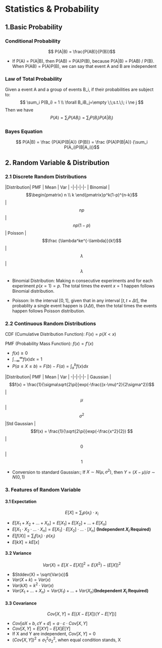 <script type="text/javascript" src="https://cdn.mathjax.org/mathjax/latest/MathJax.js?config=TeX-AMS_HTML"></script>

# Statistics & Probability
## 1.Basic Probability

### Conditional Probability
$$ P(A|B) = \frac{P(AB)}{P(B)}$$

- If P(A) = P(A|B), then P(AB) = P(A)P(B), because P(A|B) = P(AB) / P(B). When P(AB) = P(A)P(B), we can say that event A and B are independent

### Law of Total Probability
Given a event A and a group of events B_i, if their probabilities are subject to:
$$	\sum_i P(B_i) = 1 \\ \forall B_iB_j=\empty \;\;s.t.\;\; i \ne j $$ 
Then we have 
$$ P(A) = \sum_i P(AB_i) = \sum_iP(B_i)P(A|B_i)$$

### Bayes Equation
$$ P(A|B) = \frac {P(A)P(B|A)} {P(B)} = \frac {P(A)P(B|A)} {\sum_i P(A_i)P(B|A_i)}$$

## 2. Random Variable & Distribution
### 2.1 Discrete Random Distributions
|Distribution| PMF | Mean | Var | 
-|-|-|-|-
| Binomial | $$\begin{pmatrix} n \\ k \end{pmatrix}p^k(1-p)^{n-k}$$ | $$np$$ | $$np(1-p)$$ 
| Poisson | $$\frac {\lambda^ke^{-\lambda}}{k!}$$ | $$\lambda$$ | $$\lambda$$


- Binomial Distribution: Making n consecutive experiments and for each experiment $p(x=1)=p$. The total times the event $x=1$ happen follows Binomial distribution.

- Poisson: In the interval $[0, 1]$, given that in any interval $[t, t+\Delta t]$, the probablity a single event happen is $(\lambda\Delta t)$, then the total times the events happen follows Poisson distribution.

### 2.2 Continuous Random Distributions
CDF (Cumulative Distribution Function): $F(x) = p(X<x)$

PMF (Probability Mass Function): $f(x) = f'(x)$
- $f(x)\ge0$
- $\int_{-\infty}^{\infty}f(x)dx=1$
- $P(a \le X \le b) = F(b) - F(a) = \int_a^bf(x)dx$

|Distribution| PMF | Mean | Var | 
-|-|-|-|-
| Gaussian | $$f(x) = \frac{1}{\sigma\sqrt{2\pi}}exp(-\frac{(x-\mu)^2}{2\sigma^2})$$ | $$\mu$$ | $$\sigma^2$$
|Std Gaussian | $$f(x) = \frac{1}{\sqrt{2\pi}}exp(-\frac{x^2}{2}) $$ | $$0$$ | $$1$$

- Conversion to standard Gaussian:; If $X \sim N(\mu, \sigma^2)$, then $Y=(X-\mu)/\sigma \sim N(0,1)$
 
### 3. Features of Random Variable
#### 3.1 Expectation
$$ E[X] = \sum_i p(x_i)\cdot x_i$$
- $E[X_1+X_2+...+X_n] = E[X_1]+ E[X_2]+...+E[X_n]$
-  $E[X_1\cdot X_2 \cdot ... \cdot X_n] = E[X_1]\cdot E[X_2] \cdot ... \cdot[X_n]$ **(Independent $X_i$ Required)**
- $E[f(X)] = \sum_i f(x_i) \cdot p(x_i)$
- $E[kX] = kE[x]$
#### 3.2 Variance
$$ Var(X) = E[X - E[X]]^2 = E(X^2) - (E[X])^2 $$
- $Stddev(X) = \sqrt{Var(x)}$
- $Var(X+k) = Var(x)$
- $Var(kX) = k^2\cdot Var(x)$
- $Var(X_1+...+X_n) = Var(X_1) + ... + Var(X_n)$**(Independent $X_i$ Required)**

#### 3.3 Covariance

$$ Cov[X, Y] = E[(X-E[X])(Y-E[Y])] $$

- $Cov[aX+b, cY+d] = a\cdot c\cdot Cov[X, Y]$ 
- $Cov[X, Y] = E[XY] - E[X]E[Y]$
- If X and Y are independent, $Cov[X, Y] = 0$
- $(Cov[X, Y])^2 \le \sigma_1^2 \sigma_2^2$,  when equal condition stands, X

<!--stackedit_data:
eyJoaXN0b3J5IjpbMTE2NjExOTA5OCwxNDg1NTIyMjkzLDEyMT
I2MTQ3OTgsNjEzMjE0MDU5LC0xNzg1MDUwODIzLDcyNTU0NTU5
NywxOTMwMzc0NTQ2LDE0OTAzMjE4MzYsLTYwMzI2MDc1MSwzNz
I5NTA1OTMsLTU1Mzg5NzkyMSwxMjMzMTMxMzI0LC0xMTA2MzA1
MjYwLDE5NTYzNzM1MSwxNTEwMDYwNjAwLDE2NDA5NDg4NzMsMT
MzNDIwMDk1NywxODU3OTU0NjQ0LDEyNjI1Njg2MzAsLTE0NTM5
OTk3NDRdfQ==
-->